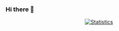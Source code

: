 ### Hi there 👋

<!--
**Rahul-Khairnar/Rahul-Khairnar** is a ✨ _special_ ✨ repository because its `README.md` (this file) appears on your GitHub profile.
Here are some ideas to get you started:

- 🔭 I’m currently working on ...
- 🌱 I’m currently learning ...
- 👯 I’m looking to collaborate on ...
- 🤔 I’m looking for help with ...
- 💬 Ask me about ...
- 📫 How to reach me: ...
- 😄 Pronouns: ...
- ⚡ Fun fact: ...
-->

<p align="center">
<a href="https://github.com/Rahul-Khairnar">
<img align="center" src="https://github-readme-stats.vercel.app/api?username=Rahul-Khairnar&show_icons=true&title_color=fff&icon_color=79ff97&text_color=9f9f9f&bg_color=151515" alt="Statistics"/>
</a></p>

